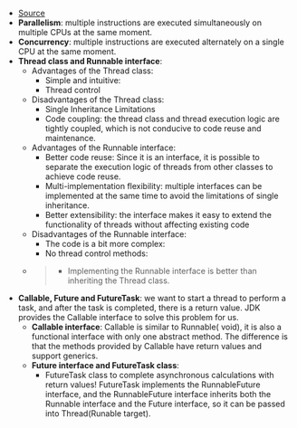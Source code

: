 - [Source](https://towardsdev.com/java-multithreading-2-why-is-there-only-one-way-to-implement-threads-8e56b2153105)
- **Parallelism**: multiple instructions are executed simultaneously on multiple CPUs at the same moment.
- **Concurrency**: multiple instructions are executed alternately on a single CPU at the same moment.
- **Thread class and Runnable interface**:  
  - Advantages of the Thread class: 
    - Simple and intuitive:
    - Thread control
  - Disadvantages of the Thread class:
    - Single Inheritance Limitations
    - Code coupling: the thread class and thread execution logic are tightly coupled, which is not conducive to code reuse and maintenance.
  - Advantages of the Runnable interface:
    - Better code reuse: Since it is an interface, it is possible to separate the execution logic of threads from other classes to achieve code reuse.
    - Multi-implementation flexibility:  multiple interfaces can be implemented at the same time to avoid the limitations of single inheritance.
    - Better extensibility: the interface makes it easy to extend the functionality of threads without affecting existing code
  - Disadvantages of the Runnable interface:
    - The code is a bit more complex:
    - No thread control methods:
  - > - Implementing the Runnable interface is better than inheriting the Thread class.
- **Callable, Future and FutureTask**: we want to start a thread to perform a task, and after the task is completed, there is a return value. JDK provides the Callable interface to solve this problem for us.
  - **Callable interface**: Callable is similar to Runnable( void), it is also a functional interface with only one abstract method. The difference is that the methods provided by Callable have return values and support generics.
  - **Future interface and FutureTask class**: 
    -  FutureTask class to complete asynchronous calculations with return values! FutureTask implements the RunnableFuture interface, and the RunnableFuture interface inherits both the Runnable interface and the Future interface, so it can be passed into Thread(Runable target).